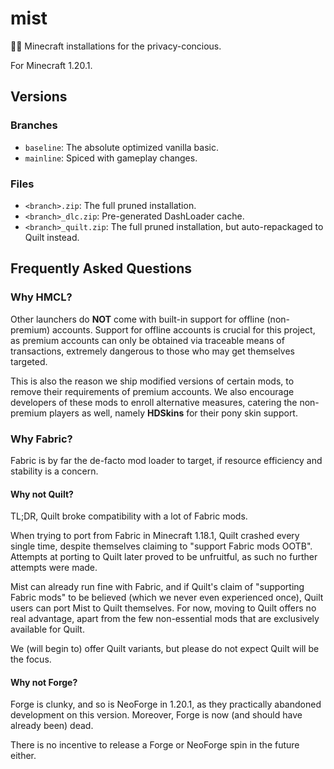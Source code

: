 # mist
😶‍🌫️ Minecraft installations for the privacy-concious.

For Minecraft 1.20.1.

## Versions
### Branches
* `baseline`: The absolute optimized vanilla basic.
* `mainline`: Spiced with gameplay changes.

### Files
* `<branch>.zip`: The full pruned installation.
* `<branch>_dlc.zip`: Pre-generated DashLoader cache.
* `<branch>_quilt.zip`: The full pruned installation, but auto-repackaged to Quilt instead.

## Frequently Asked Questions
### Why HMCL?
Other launchers do **NOT** come with built-in support for offline (non-premium) accounts. Support for offline accounts is crucial for this project, as premium accounts can only be obtained via traceable means of transactions, extremely dangerous to those who may get themselves targeted.

This is also the reason we ship modified versions of certain mods, to remove their requirements of premium accounts. We also encourage developers of these mods to enroll alternative measures, catering the non-premium players as well, namely **HDSkins** for their pony skin support.

### Why Fabric?
Fabric is by far the de-facto mod loader to target, if resource efficiency and stability is a concern.

#### Why not Quilt?
TL;DR, Quilt broke compatibility with a lot of Fabric mods.

When trying to port from Fabric in Minecraft 1.18.1, Quilt crashed every single time, despite themselves claiming to "support Fabric mods OOTB". Attempts at porting to Quilt later proved to be unfruitful, as such no further attempts were made.

Mist can already run fine with Fabric, and if Quilt's claim of "supporting Fabric mods" to be believed (which we never even experienced once), Quilt users can port Mist to Quilt themselves. For now, moving to Quilt offers no real advantage, apart from the few non-essential mods that are exclusively available for Quilt.

We (will begin to) offer Quilt variants, but please do not expect Quilt will be the focus.

#### Why not Forge?
Forge is clunky, and so is NeoForge in 1.20.1, as they practically abandoned development on this version. Moreover, Forge is now (and should have already been) dead.

There is no incentive to release a Forge or NeoForge spin in the future either.

